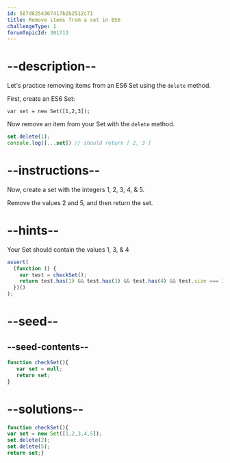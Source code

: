 ```yaml
---
id: 587d8254367417b2b2512c71
title: Remove items from a set in ES6
challengeType: 1
forumTopicId: 301713
---
```


# --description--

Let's practice removing items from an ES6 Set using the `delete` method.

First, create an ES6 Set:

`var set = new Set([1,2,3]);`

Now remove an item from your Set with the `delete` method.

```js
set.delete(1);
console.log([...set]) // should return [ 2, 3 ]
```

# --instructions--

Now, create a set with the integers 1, 2, 3, 4, & 5.

Remove the values 2 and 5, and then return the set.

# --hints--

Your Set should contain the values 1, 3, & 4

```js
assert(
  (function () {
    var test = checkSet();
    return test.has(1) && test.has(3) && test.has(4) && test.size === 3;
  })()
);
```

# --seed--

## --seed-contents--

```js
function checkSet(){
   var set = null;
   return set;
}
```

# --solutions--

```js
function checkSet(){
var set = new Set([1,2,3,4,5]);
set.delete(2);
set.delete(5);
return set;}
```
